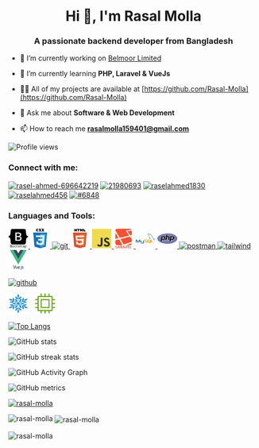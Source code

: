<h1 align="center">Hi 👋, I'm Rasal Molla</h1>
<h3 align="center">A passionate backend developer from Bangladesh</h3>

- 🔭 I’m currently working on [Belmoor Limited](https://belmoor.kodeeo.xyz/)

- 🌱 I’m currently learning **PHP, Laravel & VueJs**

- 👨‍💻 All of my projects are available at [https://github.com/Rasal-Molla](https://github.com/Rasal-Molla)

- 💬 Ask me about **Software & Web Development**

- 📫 How to reach me **rasalmolla159401@gmail.com**

![Profile views](https://gpvc.arturio.dev/Rasal-Molla)

<h3 align="left">Connect with me:</h3>
<p align="left">
<a href="https://linkedin.com/in/rasel-ahmed-696642219" target="blank"><img align="center" src="https://raw.githubusercontent.com/rahuldkjain/github-profile-readme-generator/master/src/images/icons/Social/linked-in-alt.svg" alt="rasel-ahmed-696642219" height="30" width="40" /></a>
<a href="https://stackoverflow.com/users/21980693" target="blank"><img align="center" src="https://raw.githubusercontent.com/rahuldkjain/github-profile-readme-generator/master/src/images/icons/Social/stack-overflow.svg" alt="21980693" height="30" width="40" /></a>
<a href="https://fb.com/raselahmed1830" target="blank"><img align="center" src="https://raw.githubusercontent.com/rahuldkjain/github-profile-readme-generator/master/src/images/icons/Social/facebook.svg" alt="raselahmed1830" height="30" width="40" /></a>
<a href="https://instagram.com/raselahmed456" target="blank"><img align="center" src="https://raw.githubusercontent.com/rahuldkjain/github-profile-readme-generator/master/src/images/icons/Social/instagram.svg" alt="raselahmed456" height="30" width="40" /></a>
<a href="https://discord.gg/#6848" target="blank"><img align="center" src="https://raw.githubusercontent.com/rahuldkjain/github-profile-readme-generator/master/src/images/icons/Social/discord.svg" alt="#6848" height="30" width="40" /></a>
</p>

<h3 align="left">Languages and Tools:</h3>
<p align="left"> <a href="https://getbootstrap.com" target="_blank" rel="noreferrer"> <img src="https://raw.githubusercontent.com/devicons/devicon/master/icons/bootstrap/bootstrap-plain-wordmark.svg" alt="bootstrap" width="40" height="40"/> </a> <a href="https://www.w3schools.com/css/" target="_blank" rel="noreferrer"> <img src="https://raw.githubusercontent.com/devicons/devicon/master/icons/css3/css3-original-wordmark.svg" alt="css3" width="40" height="40"/> </a> <a href="https://git-scm.com/" target="_blank" rel="noreferrer"> <img src="https://www.vectorlogo.zone/logos/git-scm/git-scm-icon.svg" alt="git" width="40" height="40"/> </a> <a href="https://www.w3.org/html/" target="_blank" rel="noreferrer"> <img src="https://raw.githubusercontent.com/devicons/devicon/master/icons/html5/html5-original-wordmark.svg" alt="html5" width="40" height="40"/> </a> <a href="https://developer.mozilla.org/en-US/docs/Web/JavaScript" target="_blank" rel="noreferrer"> <img src="https://raw.githubusercontent.com/devicons/devicon/master/icons/javascript/javascript-original.svg" alt="javascript" width="40" height="40"/> </a> <a href="https://laravel.com/" target="_blank" rel="noreferrer"> <img src="https://raw.githubusercontent.com/devicons/devicon/master/icons/laravel/laravel-plain-wordmark.svg" alt="laravel" width="40" height="40"/> </a> <a href="https://www.mysql.com/" target="_blank" rel="noreferrer"> <img src="https://raw.githubusercontent.com/devicons/devicon/master/icons/mysql/mysql-original-wordmark.svg" alt="mysql" width="40" height="40"/> </a> <a href="https://www.php.net" target="_blank" rel="noreferrer"> <img src="https://raw.githubusercontent.com/devicons/devicon/master/icons/php/php-original.svg" alt="php" width="40" height="40"/> </a> <a href="https://postman.com" target="_blank" rel="noreferrer"> <img src="https://www.vectorlogo.zone/logos/getpostman/getpostman-icon.svg" alt="postman" width="40" height="40"/> </a> <a href="https://tailwindcss.com/" target="_blank" rel="noreferrer"> <img src="https://www.vectorlogo.zone/logos/tailwindcss/tailwindcss-icon.svg" alt="tailwind" width="40" height="40"/> </a> <a href="https://vuejs.org/" target="_blank" rel="noreferrer"> <img src="https://raw.githubusercontent.com/devicons/devicon/master/icons/vuejs/vuejs-original-wordmark.svg" alt="vuejs" width="40" height="40"/> </a> </p>


[<img src='https://cdn.jsdelivr.net/npm/simple-icons@3.0.1/icons/github.svg' alt='github' height='40'>](https://github.com/Rasal-Molla)  

<a href='https://archiveprogram.github.com/'><img src='https://raw.githubusercontent.com/acervenky/animated-github-badges/master/assets/acbadge.gif' width='40' height='40'></a> <a href='https://docs.github.com/en/developers'><img src='https://raw.githubusercontent.com/acervenky/animated-github-badges/master/assets/devbadge.gif' width='40' height='40'></a> 

[![Top Langs](https://github-readme-stats.vercel.app/api/top-langs/?username=Rasal-Molla)](https://github.com/anuraghazra/github-readme-stats)

![GitHub stats](https://github-readme-stats.vercel.app/api?username=Rasal-Molla&show_icons=true&count_private=true) 

![GitHub streak stats](https://streak-stats.demolab.com/?user=Rasal-Molla)

![GitHub Activity Graph](https://activity-graph.herokuapp.com/graph?username=Rasal-Molla)  

![GitHub metrics](https://metrics.lecoq.io/Rasal-Molla)  
  
  


<p align="left"> <a href="https://github.com/ryo-ma/github-profile-trophy"><img src="https://github-profile-trophy.vercel.app/?username=rasal-molla" alt="rasal-molla" /></a> </p>




<p><img align="left" src="https://github-readme-stats.vercel.app/api/top-langs?username=rasal-molla&show_icons=true&locale=en&layout=compact" alt="rasal-molla" /></p>

<p>&nbsp;<img align="center" src="https://github-readme-stats.vercel.app/api?username=rasal-molla&show_icons=true&locale=en" alt="rasal-molla" /></p>

<p><img align="center" src="https://github-readme-streak-stats.herokuapp.com/?user=rasal-molla&" alt="rasal-molla" /></p>
